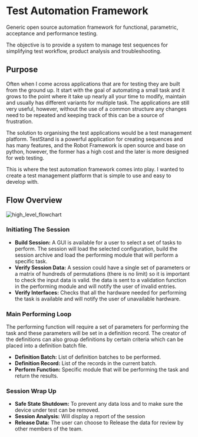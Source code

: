 # Test Automation Framework

Generic open source automation framework for functional, parametric, acceptance and performance testing.

The objective is to provide a system to manage test sequences for simplifying test workflow, product analysis and troubleshooting.

## Purpose

Often when I come across applications that are for testing they are built from the ground up. It start with the goal of automating a small task and it grows to the point where it take up nearly all your time to modify, maintain and usually has different variants for multiple task. The applications are still very useful, however, without the use of a common structure any changes need to be repeated and keeping track of this can be a source of frustration.

The solution to organising the test applications would be a test management platform. TestStand is a powerful application for creating sequences and has many features, and the Robot Framework is open source and base on python, however, the former has a high cost and the later is more designed for web testing.

This is where the test automation framework comes into play. I wanted to create a test management platform that is simple to use and easy to develop with.

## Flow Overview

![high_level_flowchart](C:\Users\Zircon\Desktop\python_projects\TCM\docs\img\high_level_flowchart.PNG)

### Initiating The Session

* **Build Session:** A GUI is available for a user to select a set of tasks to perform. The session will load the selected configuration, build the session archive and load the performing module that will perform a specific task.
* **Verify Session Data:** A session could have a single set of parameters or a matrix of hundreds of permutations (there is no limit) so it is important to check the input data is valid. the data is sent to a validation function in the performing module and will notify the user of invalid entries.
* **Verify Interfaces:**  Checks that all the hardware needed for performing the task is available and will notify the user of unavailable hardware.

### Main Performing Loop

The performing function will require a set of parameters for performing the task and these parameters will be set in a definition record. The creator of the definitions can also group definitions by certain criteria which can be placed into a definition batch file.

* **Definition Batch:** List of definition batches to be performed.
* **Definition Record:** List of the records in the current batch.
* **Perform Function:** Specific module that will be performing the task and return the results.

### Session Wrap Up
* **Safe State Shutdown:** To prevent any data loss and to make sure the device under test can be removed.
* **Session Analysis:** Will display a report of the session
* **Release Data:** The user can choose to Release the data for review by other members of the team.
